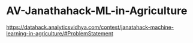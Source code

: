 # AV-Janathahack-ML-in-Agriculture
https://datahack.analyticsvidhya.com/contest/janatahack-machine-learning-in-agriculture/#ProblemStatement
